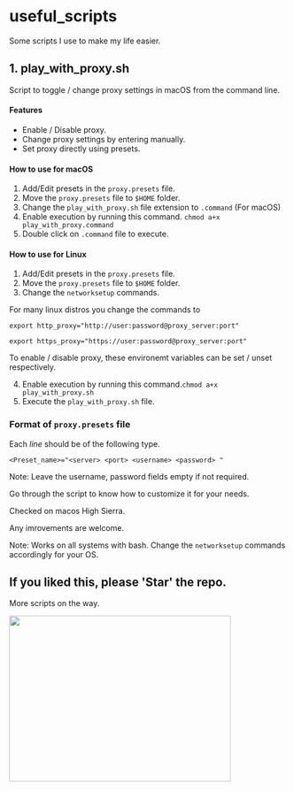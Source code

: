 # useful_scripts
Some scripts I use to make my life easier.

## 1. play_with_proxy.sh
Script to toggle / change proxy settings in macOS from the command line.


#### Features
- Enable / Disable proxy.
- Change proxy settings by entering manually.
- Set proxy directly using presets.

#### How to use for macOS
1. Add/Edit presets in the `proxy.presets` file.
2. Move the `proxy.presets` file to `$HOME` folder.
3. Change the `play_with_proxy.sh` file extension to `.command` (For macOS)
4. Enable execution by running this command. `chmod a+x play_with_proxy.command`
5. Double click on `.command` file to execute.

#### How to use for Linux
1. Add/Edit presets in the `proxy.presets` file.
2. Move the `proxy.presets` file to `$HOME` folder.
3. Change the `networksetup` commands.

  For many linux distros you change the commands to 

  `export http_proxy="http://user:password@proxy_server:port"`
  
  `export https_proxy="https://user:password@proxy_server:port"`
 
  To enable / disable proxy, these environemt variables can be set / unset respectively.
  
4. Enable execution by running this command.`chmod a+x play_with_proxy.sh`
5. Execute the `play_with_proxy.sh` file.

### Format of `proxy.presets` file

Each *line* should be of the following type.

```<Preset_name>="<server> <port> <username> <password> "```

Note: Leave the username, password fields empty if not required.

Go through the script to know how to customize it for your needs.

Checked on macos High Sierra.

Any imrovements are welcome.

Note: Works on all systems with bash. Change the `networksetup` commands accordingly for your OS.

## If you liked this, please 'Star' the repo.
More scripts on the way.

<img src="https://media.giphy.com/media/3otPora2GgtfqRX7Xy/giphy.gif" width="400" height="300" />
